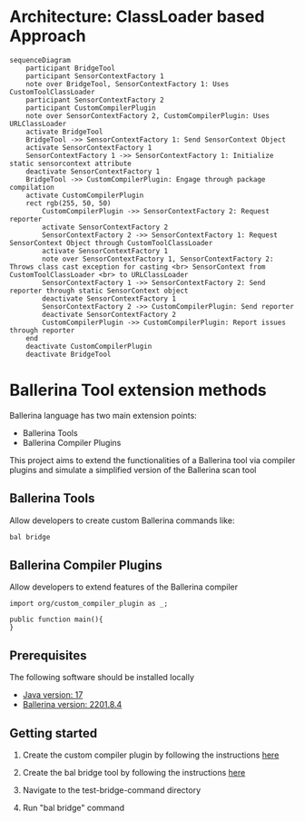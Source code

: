 # Architecture: ClassLoader based Approach

```mermaid
sequenceDiagram
    participant BridgeTool
    participant SensorContextFactory 1
    note over BridgeTool, SensorContextFactory 1: Uses CustomToolClassLoader
    participant SensorContextFactory 2
    participant CustomCompilerPlugin
    note over SensorContextFactory 2, CustomCompilerPlugin: Uses URLClassLoader
    activate BridgeTool
    BridgeTool ->> SensorContextFactory 1: Send SensorContext Object
    activate SensorContextFactory 1
    SensorContextFactory 1 ->> SensorContextFactory 1: Initialize static sensorcontext attribute
    deactivate SensorContextFactory 1
    BridgeTool ->> CustomCompilerPlugin: Engage through package compilation
    activate CustomCompilerPlugin
    rect rgb(255, 50, 50)
        CustomCompilerPlugin ->> SensorContextFactory 2: Request reporter
        activate SensorContextFactory 2
        SensorContextFactory 2 ->> SensorContextFactory 1: Request SensorContext Object through CustomToolClassLoader
        activate SensorContextFactory 1
        note over SensorContextFactory 1, SensorContextFactory 2: Throws class cast exception for casting <br> SensorContext from CustomToolClassLoader <br> to URLClassLoader
        SensorContextFactory 1 ->> SensorContextFactory 2: Send reporter through static SensorContext object
        deactivate SensorContextFactory 1
        SensorContextFactory 2 ->> CustomCompilerPlugin: Send reporter
        deactivate SensorContextFactory 2
        CustomCompilerPlugin ->> CustomCompilerPlugin: Report issues through reporter
    end
    deactivate CustomCompilerPlugin
    deactivate BridgeTool
```

# Ballerina Tool extension methods

Ballerina language has two main extension points:

- Ballerina Tools
- Ballerina Compiler Plugins

This project aims to extend the functionalities of a Ballerina tool via compiler plugins and simulate a
simplified version of the Ballerina scan tool

## Ballerina Tools

Allow developers to create custom Ballerina commands like:

```cmd
bal bridge
```

## Ballerina Compiler Plugins

Allow developers to extend features of the Ballerina compiler

```bal
import org/custom_compiler_plugin as _;

public function main(){
}
```

## Prerequisites

The following software should be installed locally

- [Java version: 17](https://adoptium.net/temurin/releases/?version=17)
- [Ballerina version: 2201.8.4](https://ballerina.io/downloads/archived/#swan-lake-archived-versions)

## Getting started

1. Create the custom compiler plugin by following the
   instructions [here](https://github.com/Xenowa/ballerina-tool-extension-methods/tree/tool-plugin-based-approach/CustomCompilerPlugin)

2. Create the bal bridge tool by following the
   instructions [here](https://github.com/Xenowa/ballerina-tool-extension-methods/tree/tool-plugin-based-approach/BridgeCommand)

3. Navigate to the test-bridge-command directory

4. Run "bal bridge" command
